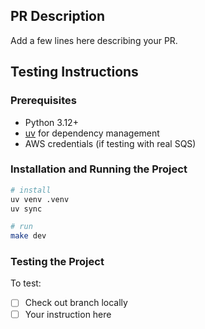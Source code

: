 ## PR Description
Add a few lines here describing your PR.

## Testing Instructions
### Prerequisites

- Python 3.12+
- [uv](https://github.com/charliermarsh/uv) for dependency management
- AWS credentials (if testing with real SQS)

### Installation and Running the Project

```bash
# install
uv venv .venv
uv sync

# run
make dev
```

### Testing the Project

To test:
- [ ] Check out branch locally
- [ ] Your instruction here
